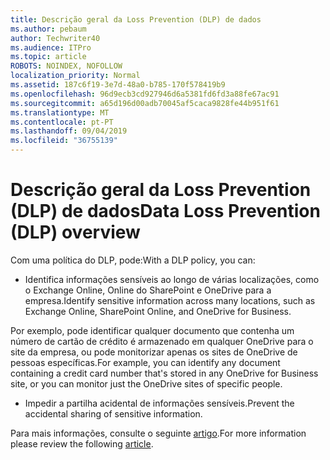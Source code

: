 ```yaml
---
title: Descrição geral da Loss Prevention (DLP) de dados
ms.author: pebaum
author: Techwriter40
ms.audience: ITPro
ms.topic: article
ROBOTS: NOINDEX, NOFOLLOW
localization_priority: Normal
ms.assetid: 187c6f19-3e7d-48a0-b785-170f578419b9
ms.openlocfilehash: 96d9ecb3cd927946d6a5381fd6fd3a88fe67ac91
ms.sourcegitcommit: a65d196d00adb70045af5caca9828fe44b951f61
ms.translationtype: MT
ms.contentlocale: pt-PT
ms.lasthandoff: 09/04/2019
ms.locfileid: "36755139"
---
```

# <a name="data-loss-prevention-dlp-overview"></a><span data-ttu-id="ba501-102">Descrição geral da Loss Prevention (DLP) de dados</span><span class="sxs-lookup"><span data-stu-id="ba501-102">Data Loss Prevention (DLP) overview</span></span>

<span data-ttu-id="ba501-103">Com uma política do DLP, pode:</span><span class="sxs-lookup"><span data-stu-id="ba501-103">With a DLP policy, you can:</span></span>

- <span data-ttu-id="ba501-104">Identifica informações sensíveis ao longo de várias localizações, como o Exchange Online, Online do SharePoint e OneDrive para a empresa.</span><span class="sxs-lookup"><span data-stu-id="ba501-104">Identify sensitive information across many locations, such as Exchange Online, SharePoint Online, and OneDrive for Business.</span></span>


<span data-ttu-id="ba501-105">Por exemplo, pode identificar qualquer documento que contenha um número de cartão de crédito é armazenado em qualquer OneDrive para o site da empresa, ou pode monitorizar apenas os sites de OneDrive de pessoas específicas.</span><span class="sxs-lookup"><span data-stu-id="ba501-105">For example, you can identify any document containing a credit card number that's stored in any OneDrive for Business site, or you can monitor just the OneDrive sites of specific people.</span></span>

- <span data-ttu-id="ba501-106">Impedir a partilha acidental de informações sensíveis.</span><span class="sxs-lookup"><span data-stu-id="ba501-106">Prevent the accidental sharing of sensitive information.</span></span>


<span data-ttu-id="ba501-107">Para mais informações, consulte o seguinte [artigo](https://docs.microsoft.com/office365/securitycompliance/data-loss-prevention-policies).</span><span class="sxs-lookup"><span data-stu-id="ba501-107">For more information please review the following [article](https://docs.microsoft.com/office365/securitycompliance/data-loss-prevention-policies).</span></span>

